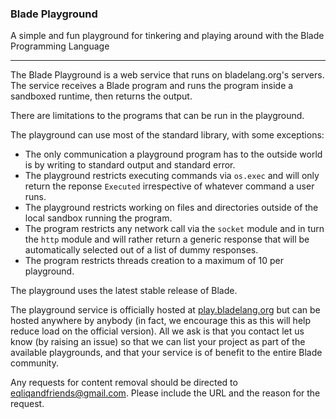 ### Blade Playground

A simple and fun playground for tinkering and playing around with the Blade Programming Language

---

The Blade Playground is a web service that runs on bladelang.org's servers. The service receives a Blade program and runs the program inside a sandboxed runtime, then returns the output.

There are limitations to the programs that can be run in the playground.

The playground can use most of the standard library, with some exceptions:

- The only communication a playground program has to the outside world is by writing to standard output and standard error.
- The playground restricts executing commands via `os.exec` and will only return the reponse `Executed` irrespective of whatever command a user runs.
- The playground restricts working on files and directories outside of the local sandbox running the program.
- The program restricts any network call via the `socket` module and in turn the `http` module and will rather return a generic response that will be automatically selected out of a list of dummy responses.
- The program restricts threads creation to a maximum of 10 per playground.

The playground uses the latest stable release of Blade.

The playground service is officially hosted at [play.bladelang.org](https://play.bladelang.org/) but can be hosted anywhere by anybody (in fact, we encourage this as this will help reduce load on the official version). All we ask is that you contact let us know (by raising an issue) so that we can list your project as part of the available playgrounds, and that your service is of benefit to the entire Blade community.

Any requests for content removal should be directed to [eqliqandfriends@gmail.com](mailto:eqliqandfriends@gmail.com). Please include the URL and the reason for the request.

